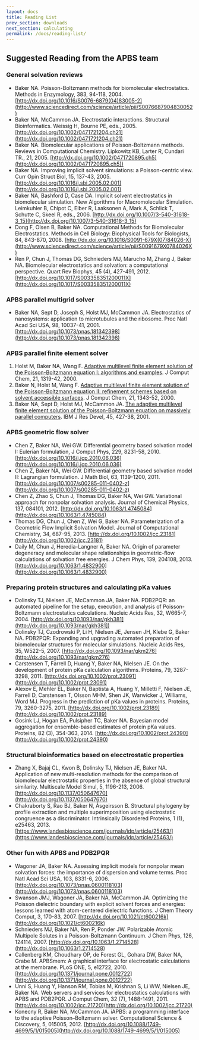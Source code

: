 ```yaml
---
layout: docs
title: Reading List
prev_section: downloads
next_section: calculating
permalink: /docs/reading-list/
---
```


## Suggested Reading from the APBS team

### General solvation reviews 

* Baker NA. Poisson-Boltzmann methods for biomolecular electrostatics. Methods in Enzymology, 383, 94-118, 2004. [http://dx.doi.org/10.1016/S0076-6879(04)83005-2](http://www.sciencedirect.com/science/article/pii/S0076687904830052)
* Baker NA, McCammon JA. Electrostatic interactions. Structural Bioinformatics. Weissig H, Bourne PE, eds., 2005. [http://dx.doi.org/10.1002/0471721204.ch21](http://dx.doi.org/10.1002/0471721204.ch21)
* Baker NA. Biomolecular applications of Poisson-Boltzmann methods. Reviews in Computational Chemistry. Lipkowitz KB, Larter R, Cundari TR., 21, 2005. [http://dx.doi.org/10.1002/0471720895.ch5](http://dx.doi.org/10.1002/0471720895.ch5])
* Baker NA. Improving implicit solvent simulations: a Poisson-centric view. Curr Opin Struct Biol, 15, 137-43, 2005. [http://dx.doi.org/10.1016/j.sbi.2005.02.001](http://dx.doi.org/10.1016/j.sbi.2005.02.001)
* Baker NA, Bashford D, Case DA. Implicit solvent electrostatics in biomolecular simulation. New Algorithms for Macromolecular Simulation. Leimkuhler B, Chipot C, Elber R, Laaksonen A, Mark A, Schlick T, Schutte C, Skeel R, eds., 2006. [http://dx.doi.org/10.1007/3-540-31618-3_15](http://dx.doi.org/10.1007/3-540-31618-3_15)
* Dong F, Olsen B, Baker NA. Computational Methods for Biomolecular Electrostatics. Methods in Cell Biology: Biophysical Tools for Biologists, 84, 843-870, 2008. [http://dx.doi.org/10.1016/S0091-679X(07)84026-X](http://www.sciencedirect.com/science/article/pii/S0091679X0784026X)
* Ren P, Chun J, Thomas DG, Schnieders MJ, Marucho M, Zhang J, Baker NA. Biomolecular electrostatics and solvation: a computational perspective. Quart Rev Biophys, 45 (4), 427-491, 2012. [http://dx.doi.org/10.1017/S003358351200011X](http://dx.doi.org/10.1017/S003358351200011X)

### APBS parallel multigrid solver

* Baker NA, Sept D, Joseph S, Holst MJ, McCammon JA. Electrostatics of nanosystems: application to microtubules and the ribosome. Proc Natl Acad Sci USA, 98, 10037-41, 2001. [http://dx.doi.org/10.1073/pnas.181342398](http://dx.doi.org/10.1073/pnas.181342398)

<h3>APBS parallel finite element solver</h3>

<ol>
<li>Holst M, Baker NA, Wang F. <a href="http://dx.doi.org/10.1002/1096-987X(20001130)21:15<1319::AID-JCC1>3.0.CO;2-8">Adaptive multilevel finite element solution of the Poisson-Boltzmann equation I: algorithms and examples</a>. J Comput Chem, 21, 1319-42, 2000.</li>

<li>Baker N, Holst M, Wang F. <a href="http://dx.doi.org/10.1002/1096-987X(20001130)21:15<1343::AID-JCC2>3.0.CO;2-K">Adaptive multilevel finite element solution of the Poisson-Boltzmann equation II: refinement schemes based on solvent accessible surfaces</a>. J Comput Chem, 21, 1343-52, 2000.</li>
<li>Baker NA, Sept D, Holst MJ, McCammon JA. <a href="http://dx.doi.org/10.1147/rd.453.0427](http://dx.doi.org/10.1147/rd.453.0427">The adaptive multilevel finite element solution of the Poisson-Boltzmann equation on massively parallel computers</a>. IBM J Res Devel, 45, 427-38, 2001.</li>
</ol>

### APBS geometric flow solver

* Chen Z, Baker NA, Wei GW. Differential geometry based solvation model I: Eulerian formulation, J Comput Phys, 229, 8231-58, 2010. [http://dx.doi.org/10.1016/j.jcp.2010.06.036](http://dx.doi.org/10.1016/j.jcp.2010.06.036)
* Chen Z, Baker NA, Wei GW. Differential geometry based solvation model II: Lagrangian formulation. J Math Biol, 63, 1139-1200, 2011. [http://dx.doi.org/10.1007/s00285-011-0402-z](http://dx.doi.org/10.1007/s00285-011-0402-z)
* Chen Z, Zhao S, Chun J, Thomas DG, Baker NA, Wei GW. Variational approach for nonpolar solvation analysis. Journal of Chemical Physics, 137, 084101, 2012. [http://dx.doi.org/10.1063/1.4745084](http://dx.doi.org/10.1063/1.4745084)
* Thomas DG, Chun J, Chen Z, Wei G, Baker NA. Parameterization of a Geometric Flow Implicit Solvation Model. Journal of Computational Chemistry, 34, 687-95, 2013. [http://dx.doi.org/10.1002/jcc.23181](http://dx.doi.org/10.1002/jcc.23181)
* Daily M, Chun J, Heredia-Langner A, Baker NA. Origin of parameter degeneracy and molecular shape relationships in geometric-flow calculations of solvation free energies. J Chem Phys, 139, 204108, 2013. [http://dx.doi.org/10.1063/1.4832900](http://dx.doi.org/10.1063/1.4832900)

### Preparing protein structures and calculating pKa values

* Dolinsky TJ, Nielsen JE, McCammon JA, Baker NA. PDB2PQR: an automated pipeline for the setup, execution, and analysis of Poisson-Boltzmann electrostatics calculations. Nucleic Acids Res, 32, W665-7, 2004. [http://dx.doi.org/10.1093/nar/gkh381](http://dx.doi.org/10.1093/nar/gkh381])
* Dolinsky TJ, Czodrowski P, Li H, Nielsen JE, Jensen JH, Klebe G, Baker NA. PDB2PQR: Expanding and upgrading automated preparation of biomolecular structures for molecular simulations. Nucleic Acids Res, 35, W522-5, 2007. [http://dx.doi.org/10.1093/nar/gkm276](http://dx.doi.org/10.1093/nar/gkm276)
* Carstensen T, Farrell D, Huang Y, Baker NA, Nielsen JE. On the development of protein pKa calculation algorithms. Proteins, 79, 3287-3298, 2011. [http://dx.doi.org/10.1002/prot.23091](http://dx.doi.org/10.1002/prot.23091)
* Alexov E, Mehler EL, Baker N, Baptista A, Huang Y, Milletti F, Nielsen JE, Farrell D, Carstensen T, Olsson MHM, Shen JK, Warwicker J, Williams, Word MJ. Progress in the prediction of pKa values in proteins. Proteins, 79, 3260-3275, 2011. [http://dx.doi.org/10.1002/prot.23189](http://dx.doi.org/10.1002/prot.23189)
* Gosink LJ, Hogan EA, Pulsipher TC, Baker NA. Bayesian model aggregation for ensemble-based estimates of protein pKa values. Proteins, 82 (3), 354-363, 2014. [http://dx.doi.org/10.1002/prot.24390](http://dx.doi.org/10.1002/prot.24390)

### Structural bioinformatics based on elecctrostatic properties

* Zhang X, Bajaj CL, Kwon B, Dolinsky TJ, Nielsen JE, Baker NA. Application of new multi-resolution methods for the comparison of biomolecular electrostatic properties in the absence of global structural similarity. Multiscale Model Simul, 5, 1196-213, 2006. [http://dx.doi.org/10.1137/050647670](http://dx.doi.org/10.1137/050647670)
* Chakraborty S, Rao BJ, Baker N, Ásgeirsson B. Structural phylogeny by profile extraction and multiple superimposition using electrostatic congruence as a discriminator. Intrinsically Disordered Proteins, 1 (1), e25463, 2013. [https://www.landesbioscience.com/journals/idp/article/25463/](https://www.landesbioscience.com/journals/idp/article/25463/)

### Other fun with APBS and PDB2PQR

* Wagoner JA, Baker NA. Assessing implicit models for nonpolar mean solvation forces: the importance of dispersion and volume terms. Proc Natl Acad Sci USA, 103, 8331-6, 2006. [http://dx.doi.org/10.1073/pnas.0600118103](http://dx.doi.org/10.1073/pnas.0600118103)
* Swanson JMJ, Wagoner JA, Baker NA, McCammon JA. Optimizing the Poisson dielectric boundary with explicit solvent forces and energies: lessons learned with atom-centered dielectric functions. J Chem Theory Comput, 3, 170-83, 2007. [http://dx.doi.org/10.1021/ct600216k](http://dx.doi.org/10.1021/ct600216k)
* Schnieders MJ, Baker NA, Ren P, Ponder JW. Polarizable Atomic Multipole Solutes in a Poisson-Boltzmann Continuum. J Chem Phys, 126, 124114, 2007. [http://dx.doi.org/10.1063/1.2714528](http://dx.doi.org/10.1063/1.2714528)
* Callenberg KM, Choudhary OP, de Forest GL, Gohara DW, Baker NA, Grabe M. APBSmem: A graphical interface for electrostatic calculations at the membrane. PLoS ONE, 5, e12722, 2010. [http://dx.doi.org/10.1371/journal.pone.0012722](http://dx.doi.org/10.1371/journal.pone.0012722)
* Unni S, Huang Y, Hanson RM, Tobias M, Krishnan S, Li WW, Nielsen JE, Baker NA. Web servers and services for electrostatics calculations with APBS and PDB2PQR. J Comput Chem, 32 (7), 1488-1491, 2011. [http://dx.doi.org/10.1002/jcc.21720](http://dx.doi.org/10.1002/jcc.21720)
* Konecny R, Baker NA, McCammon JA. iAPBS: a programming interface to the adaptive Poisson–Boltzmann solver. Computational Science & Discovery, 5, 015005, 2012. [http://dx.doi.org/10.1088/1749-4699/5/1/015005](http://dx.doi.org/10.1088/1749-4699/5/1/015005)